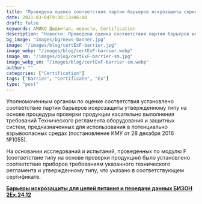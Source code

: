 ```yaml
---
title: "Проведена оценка соответствия партии барьеров искрозащиты серии БИЗоН"
date: 2021-03-04T9:30:13+06:00
draft: false
keywords: АМИКО Диджитал, новости, Certification
description: "Новости: Проведена оценка соответствия партии барьеров искрозащиты серии БИЗоН"
bg_image: "images/bg/news-banner.jpg"
image: "/images/blog/certExF-barrier.jpg"
image_webp: "/images/blog/certExF-barrier.webp"
image_sm: "/images/blog/certExF-barrier-sm.jpg"
image_webp_sm: "/images/blog/certExF-barrier-sm.webp"
author: ""
categories: ["Certification"]
tags: ["Barrier", "Certificate", "Ex"]
type: "post"
---
```


Уполномоченным органом по оценке соответствия установлено соответствие партии барьеров искрозащиты утвержденному типу на основе процедуры проверки продукции касательно выполнения требований Технического регламента оборудования и защитных систем, предназначенных для использования в потенциально взрывоопасных средах (постановление КМУ от 28 декабря 2016 №1055).

На основании исследований и испытаний, проведенных по модулю F (соответствие типу на основе проверки продукции) было установлено соответствие приборов требованиям указанного технического регламента и утвержденному типу, что указано в соответствующем сертификате.

**[Барьеры искрозащиты для цепей питания и передачи данных БИЗОН 2Ex.24.12](/is-barrier/)**